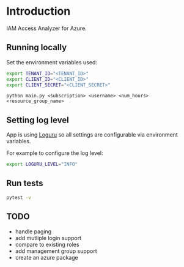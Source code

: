 # Introduction

IAM Access Analyzer for Azure.

## Running locally

Set the environment variables used:

```sh
export TENANT_ID="<TENANT_ID>"
export CLIENT_ID="<CLIENT_ID>"
export CLIENT_SECRET="<CLIENT_SECRET>"
```

```
python main.py <subscription> <username> <num_hours> <resource_group_name>
```

## Setting log level

App is using [Loguru](https://loguru.readthedocs.io/en/stable/index.html) so all settings are configurable via environment variables.

For example to configure the log level:

```sh
export LOGURU_LEVEL="INFO"
```

## Run tests

```sh
pytest -v
```

## TODO

- handle paging
- add mutliple login support
- compare to existing roles
- add management group support
- create an azure package